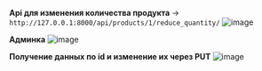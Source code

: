 **Api для изменения количества продукта** -> `http://127.0.0.1:8000/api/products/1/reduce_quantity/`
![image](https://github.com/user-attachments/assets/3ddb28dc-27e2-4fe1-9051-8165cc8faf80)

**Админка**
![image](https://github.com/user-attachments/assets/985daea2-2a8f-43ed-8f77-f53690397ae6)

**Получение данных по id и изменение их через PUT**
![image](https://github.com/user-attachments/assets/91ef00de-f505-4e50-b186-011a723d268d)

